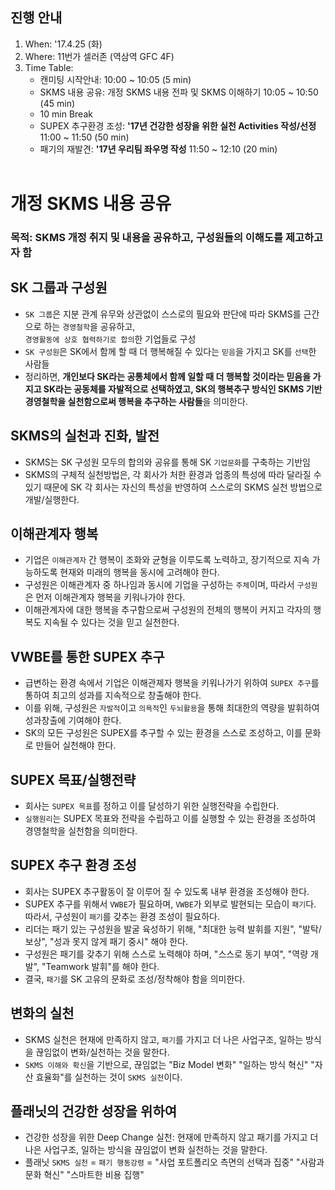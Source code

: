 ## 진행 안내

1. When: '17.4.25 (화)
2. Where: 11번가 셀러존 (역삼역 GFC 4F)
3. Time Table:
    - 캔미팅 시작안내: 10:00 ~ 10:05 (5 min)
    - SKMS 내용 공유: 개정 SKMS 내용 전파 및 SKMS 이해하기 10:05 ~ 10:50 (45 min)
    - 10 min Break
    - SUPEX 추구환경 조성: **'17년 건강한 성장을 위한 실천 Activities 작성/선정** 11:00 ~ 11:50 (50 min)
    - 패기의 재발견: **'17년 우리팀 좌우명 작성** 11:50 ~ 12:10 (20 min)
<br/><br/>

# 개정 SKMS 내용 공유
### 목적: SKMS 개정 취지 및 내용을 공유하고, 구성원들의 이해도를 제고하고자 함

## SK 그룹과 구성원
- `SK 그룹`은 지분 관계 유무와 상관없이 스스로의 필요와 판단에 따라 SKMS를 근간으로 하는 `경영철학`을 공유하고,<br/>`경영활동에 상호 협력하기로 합의`한 기업들로 구성
- `SK 구성원`은 SK에서 함께 할 때 더 행복해질 수 있다는 `믿음`을 가지고 SK를 `선택`한 사람들
- 정리하면, **개인보다 SK라는 공통체에서 함께 일할 때 더 행복할 것이라는 믿음을 가지고 SK라는 공동체를 자발적으로 선택하였고, SK의 행복추구 방식인 SKMS 기반 경영철학을 실천함으로써 행복을 추구하는 사람들**을 의미한다.

## SKMS의 실천과 진화, 발전
- SKMS는 SK 구성원 모두의 합의와 공유를 통해 SK `기업문화`를 구축하는 기반임
- SKMS의 구체적 실천방법은, 각 회사가 처한 환경과 업종의 특성에 따라 달라질 수 있기 때문에 SK 각 회사는 자신의 특성을 반영하여 스스로의 SKMS 실천 방법으로 개발/실행한다.

## 이해관계자 행복
- 기업은 `이해관계자` 간 행복이 조화와 균형을 이루도록 노력하고, 장기적으로 지속 가능하도록 현재와 미래의 행복을 동시에 고려해야 한다.
- 구성원은 이해관계자 중 하나임과 동시에 기업을 구성하는 `주체`이며, 따라서 `구성원`은 먼저 이해관계자 행복을 키워나가야 한다.
- 이해관계자에 대한 행복을 추구함으로써 구성원의 전체의 행복이 커지고 각자의 행복도 지속될 수 있다는 것을 믿고 실천한다.

## VWBE를 통한 SUPEX 추구
- 급변하는 환경 속에서 기업은 이해관졔자 행복을 키워나가기 위하여 `SUPEX 추구`를 통하여 최고의 성과를 지속적으로 창출해야 한다.
- 이를 위해, 구성원은 `자발적`이고 `의욕적`인 `두뇌활용`을 통해 최대한의 역량을 발휘하여 성과창출에 기여해야 한다.
- SK의 모든 구성원은 SUPEX를 추구할 수 있는 환경을 스스로 조성하고, 이를 문화로 만들어 실천해야 한다.

## SUPEX 목표/실행전략
- 회사는 `SUPEX 목표`를 정하고 이를 달성하기 위한 실행전략을 수립한다.
- `실행원리`는 SUPEX 목표와 전략을 수립하고 이를 실행할 수 있는 환경을 조성하여 경영철학을 실천함을 의미한다.

## SUPEX 추구 환경 조성
- 회사는 SUPEX 추구활동이 잘 이루어 질 수 있도록 내부 환경을 조성해야 한다.
- SUPEX 추구를 위해서 `VWBE`가 필요하며, `VWBE`가 외부로 발현되는 모습이 `패기`다. 따라서, 구성원이 `패기`를 갖추는 환경 조성이 필요하다.
- 리더는 패기 있는 구성원을 발굴 육성하기 위해, "최대한 능력 발휘를 지원", "발탁/보상", "성과 못지 않게 패기 중시" 해야 한다.
- 구성원은 패기를 갖추기 위해 스스로 노력해야 하며, "스스로 동기 부여", "역량 개발", "Teamwork 발휘"를 해야 한다.
- 결국, `패기`를 SK 고유의 문화로 조성/정착해야 함을 의미한다.

## 변화의 실천
- SKMS 실천은 현재에 만족하지 않고, `패기`를 가지고 더 나은 사업구조, 일하는 방식을 끊임없이 변화/실천하는 것을 말한다.
- `SKMS 이해와 확신`을 기반으로, 끊임없는 "Biz Model 변화" "일하는 방식 혁신" "자산 효율화"를 실천하는 것이 `SKMS 실천`이다.

## 플래닛의 건강한 성장을 위하여
- 건강한 성장을 위한 Deep Change 실천: 현재에 만족하지 않고 패기를 가지고 더 나은 사업구조, 일하는 방식을 끊임없이 변화 실천하는 것을 말한다.
- 플래닛 `SKMS 실천` = `패기 행동강령` = "사업 포트폴리오 측면의 선택과 집중" "사람과 문화 혁신" "스마트한 비용 집행"
